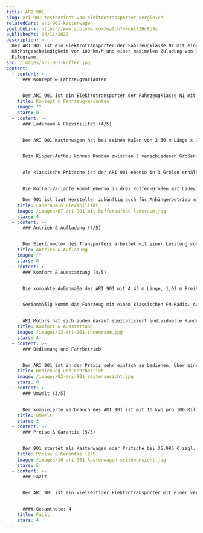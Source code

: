 ```yaml
---
title: ARI 901
slug: ari-901-testbericht-von-elektrotransporter-vergleich
relatedCars: ari-901-kastenwagen
youtubeLink: https://www.youtube.com/watch?v=dAltIHc8d9s
publishedAt: 04/11/2022
description: >
  Der ARI 901 ist ein Elektrotransporter der Fahrzeugklasse N1 mit einer
  Höchstgeschwindigkeit von 100 km/h und einer maximalen Zuladung von 900
  Kilogramm.
src: /images/ari-901-koffer.jpg
content:
  - content: >-
      ### Konzept & Fahrzeugvarianten


      Der ARI 901 ist ein Elektrotransporter der Fahrzeugklasse N1 mit einer Höchstgeschwindigkeit von 100 km/h und einer maximalen Zuladung von 900 Kilogramm. Der Transporter ist aktuell das größte Fahrzeug des in Borna (Sachsen) ansässigen Unternehmens ARI Motors. Das Transporter ist in den Aufbau-Varianten: Kastenwagen, Pritsche, Koffer und Kipper verfügbar. Der ARI 901 bietet dabei stets Platz für 2 Personen. Durch die vielfältigen Aufbaumöglichkeiten ist das Fahrzeug für so ziemlich jede Branche geeignet, ganz gleich ob Lieferdienst, Handwerksbetrieb, Kommune, Dienstleister, Bau- oder Transportfirmen.
    title: Konzept & Fahrzeugvarianten
    image: ""
    stars: 0
  - content: >-
      ### Laderaum & Flexibilität (4/5)


      Der ARI 901 Kastenwagen hat bei seinen Maßen von 2,30 m Länge x 1,44 m Breite und 1,30 m Höhe ein Ladevolumen von 4,3 m³. Die Ladekantenhöhe beträgt hier 75 cm. 


      Beim Kipper-Aufbau können Kunden zwischen 3 verschiedenen Größen wählen. Die Standard-Version kommt mit den Maßen 2,86 m x 1,50 m und einer Ladefläche von 4,29 m². Die L-Version des Kippers kommt auf eine Ladefläche von 4,59 m² und die XL-Version auf 4,89 m². Die Seitenwände der Ladefläche haben eine Höhe von 38 Zentimetern.  Die Ladekantenhöhe des ARI 901 Kipper beträgt 79 cm. Das Kippen der Aufbaus erfolgt elektrisch-hydraulisch. 


      Als klassische Pritsche ist der ARI 901 ebenso in 3 Größen erhältlich. Diese variieren zwischen 4,29 m², 4,59 m² und 4,89 m² Ladevolumen. Alternativ lässt sich die Pritsche auch mit einer Plane, einem Leiterträger oder einem Laubgitter ausstatten. Die Ladekantenhöhe ist mit 76 cm hier 3 Zentimeter niedriger als beim Kipper.


      Die Koffer-Variante kommt ebenso in drei Koffer-Größen mit Ladevolumen von 6,63 m³, 7,16 m³ und 7,63 m³. Die drei individuell wählbaren Koffer-Größen können auf Wunsch auch zusätzlich mit einer Kühlanlage oder einer Ladebordwand (500 oder 750 kg Traglast) ausgestattet werden. 

      Der 901 ist laut Hersteller zukünftig auch für Anhängerbetrieb mit mindestens 750 kg Anhängelast vorgesehen. Aktuell kann lediglich eine Rangierkupplung installiert werden, die dann jedoch nur auf Privatgelände genutzt werden darf.
    title: Laderaum & Flexibilität
    image: /images/07-ari-901-mit-kofferaufbau-laderaum.jpg
    stars: 4
  - content: >-
      ### Antrieb & Aufladung (4/5)


      Der Elektromotor des Transporters arbeitet mit einer Leistung von 60 Kw bei einer Spannung von 320 V. Der Heckantrieb des ARI 901 erreicht eine Höchstgeschwindigkeit von 100 km/h. Bei der Batterien handelt es sich um einen Lithium-Ionen-Akku, mit einer Kapazität von 40 kWh, wodurch das Fahrzeug laut Hersteller eine Reichweite von rund 250 Kilometer erreicht. Gegen Aufpreis kann auf dem Dach ein zusätzliches Solarmodul installiert werden, welches je nach Aufbauvariante rund 40 bis 100 Kilometer (bei optimaler Sonneneinstrahlung) mehr Reichweite ermöglicht.
    title: Antrieb & Aufladung
    image: ""
    stars: 0
  - content: >-
      ### Komfort & Ausstattung (4/5)


      Die kompakte Außenmaße des ARI 901 mit 4,43 m Länge, 1,62 m Breite und einer Höhe von 1,94 m Höhe (Kastenwagen) sind vergleichsweise kompakt und erleichtern so beispielsweise engens Rangieren oder das Parken im Parkhaus. 


      Serienmäßig kommt das Fahrzeug mit einem klassischen FM-Radio. Auf Wunsch kann der Transporter jedoch auch mit einem Touchssreenradio sowie integrierter Rückfahrkamera ausgerüstet werden. Dies vereinfacht vor allem beim Kofferaufbau das Rangieren. Ebenso lässt sich das Fahrzeug auch mit Rundumleuchten sowie einer orangen Folierung mit rot-weißer Bestreifung für den Baustellenbereiche ausstatten. 


      ARI Motors hat sich zudem darauf spezialisiert individuelle Kundenlösungen zu schaffen. Auf Anfrage entwickelt das Unternehmen zusammen mit dem Kunden einen Fahrzeugaufbau, welcher das konkreten Einsatzfeld optimal abdeckt.
    title: Komfort & Ausstattung
    image: /images/13-ari-901-innenraum.jpg
    stars: 4
  - content: >-
      ### Bedienung und Fahrbetrieb


      Der ARI 901 ist in der Praxis sehr einfach zu bedienen. Über eine Funkfernbedienung im Schlüssel kann das Fahrzeug geöffnet und verschlossen werden, was speziell Lieferdiensten die Verriegelung mit vollen Händen ermöglicht. Der Innenraum des Elektro-Transporters ist übersichtlich und intuitiv bedienbar. So sind die wichtigsten Funktionen über eine Bedieneinheit in der Mitte des Armaturenbretts steuerbar, sei es die Lüftung, der Warnblinker oder das Radio. Der Ladestatus des Akkus und die Reichweite lässt sich bequem vom Tacho ablesen.
    title: Bedienung und Fahrbetrieb
    image: /images/02-ari-901-seitenansicht.jpg
    stars: 0
  - content: >-
      ### Umwelt (3/5)


      Der kombinierte Verbrauch des ARI 901 ist mit 16 kwh pro 100 Kilometer vergleichsweise niedrig. Bei angenommenen 30 Cent pro Kilowattstunde kosten 100 km Fahrstrecke 4,80 €.
    title: Umwelt
    stars: 3
  - content: >-
      ### Preise & Garantie (5/5)


      Der 901 startet als Kastenwagen oder Pritsche bei 35.995 € zzgl. Mehrwertsteuer und ist dabei preiswerter als die Konkurrenz. Die Koffer-Version ist bereits ab 38.995€  und die Kipper-Version ab 40.995 € zzgl. Mehrwertsteuer erhältlich. Das Fahrzeug  kommt zudem mit einer Herstellergarantie von 6 Monaten sowie einer Gewährleistung über eine Zeit von 1,5 Jahren.
    title: Preise & Garantie (2/5)
    image: /images/10-ari-901-kastenwagen-seitenansicht.jpg
    stars: 5
  - content: >-
      ### Fazit


      Der ARI 901 ist ein vielseitiger Elektrotransporter mit einer vergleichsweise hohen Reichweite. Je nach Aufbau eignet er sich speziell für Dienstleister (Kastenwagen), Liefer- und Transportfirmen (Kofferaufbau) sowie Handwerks- und Baubetrieben (Pritsche, Kipper). Für Garten- und Landschaftsbaubetriebe bietet der Hersteller ebenso praktische Aufbauten (Pritsche mit Laubgitter). Mit einem Startpreis von 35.995€ ist das Fahrzeug vergleichsweise günstig. Der Kunde erhält dafür jedoch kein Luxus-Fahrzeug, sondern ein praktisches Arbeitswerkzeug mit einem auf das Wichtigste reduzierten Innenraum.


      #### Gesamtnote: 4
    title: Fazit
    stars: 4
---
```

